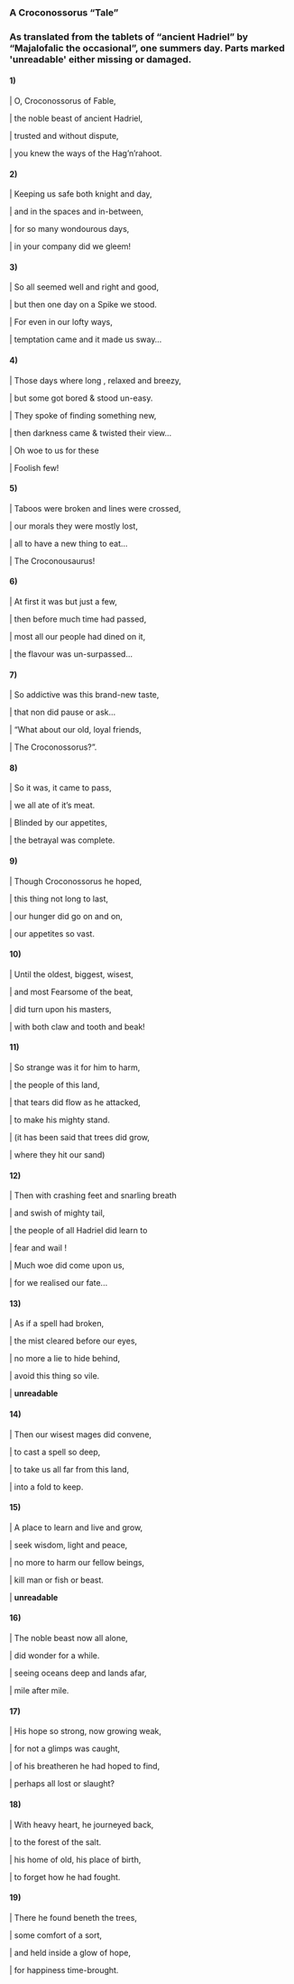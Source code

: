 
### A Croconossorus “Tale”

### As translated from the tablets of “ancient Hadriel” by “Majalofalic the occasional”, one summers day. Parts marked 'unreadable' either missing or damaged.

#### 1)
| O, Croconossorus of Fable, 

| the noble beast of ancient Hadriel,

| trusted and without dispute,

| you knew the ways of the Hag’n’rahoot.

#### 2)
| Keeping us safe both knight and day,
  
| and in the spaces and in-between,

| for so many wondourous days,

| in your company did we gleem!

#### 3)
| So all seemed well and right and good,

| but then one day on a Spike we stood.

| For even in our lofty ways,

| temptation came and it made us sway…

#### 4)
| Those days where long , relaxed and breezy,
  
| but some got bored & stood un-easy.

| They spoke of finding something new,

| then darkness came & twisted their view…

|       Oh woe to us for these

|                 Foolish few!
        
#### 5)
| Taboos were broken and lines were crossed,

| our morals they were mostly lost,

| all to have a new thing to eat…

|       The Croconousaurus!

#### 6)
| At first it was but just a few,

| then before much time had passed,

| most all our people had dined on it,

| the flavour was un-surpassed…

#### 7)
| So addictive was this brand-new taste,

| that non did pause or ask…

| “What about our old, loyal friends,

| The Croconossorus?”.

#### 8)
| So it was, it came to pass,

| we all ate of it’s meat.

| Blinded by our appetites,

| the betrayal was complete.

#### 9)
| Though Croconossorus he hoped,

| this thing not long to last,

| our hunger did go on and on,

| our appetites so vast.

#### 10)
| Until the oldest, biggest, wisest,

| and most Fearsome of the beat,

| did turn upon his masters,

| with both claw and tooth and beak!

#### 11)
| So strange was it for him to harm,

| the people of this land,

| that tears did flow as he attacked,

| to make his mighty stand.

|   (it has been said that trees did grow,

|                 where they hit our sand)

#### 12)
| Then with crashing feet and snarling breath

| and swish of mighty tail,

| the people of all Hadriel did learn to

| fear and wail !

|           Much woe did come upon us,

|           for we realised our fate...

#### 13)
| As if a spell had broken,

| the mist cleared before our eyes,

| no more a lie to hide behind,

| avoid this thing so vile.

|           __unreadable__

#### 14)
| Then our wisest mages did convene,

| to cast a spell so deep,

| to take us all far from this land,

| into a fold to keep.

#### 15)
| A place to learn and live and grow,

| seek wisdom, light and peace,

| no more to harm our fellow beings,

| kill man or fish or beast.

|           __unreadable__

#### 16)
| The noble beast now all alone,

| did wonder for a while.

| seeing oceans deep and lands afar,

| mile after mile.

#### 17)
| His hope so strong, now growing weak,

| for not a glimps was caught,

| of his breatheren he had hoped to find,

| perhaps all lost or slaught?

#### 18)
| With heavy heart, he journeyed back,

| to the forest of the salt.

| his home of old, his place of birth,

| to forget how he had fought.

#### 19)
| There he found beneth the trees,

| some comfort of a sort,

| and held inside a glow of hope,

| for happiness time-brought.
